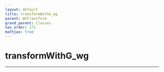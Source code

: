 ```yaml
---
layout: default
title: transformWithG_wg
parent: WVTransform
grand_parent: Classes
nav_order: 171
mathjax: true
---
```


#  transformWithG_wg




---

